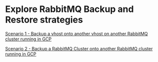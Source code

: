 # Explore RabbitMQ Backup and Restore strategies

[Scenario 1 - Backup a vhost onto another vhost on another RabbitMQ cluster running in GCP](scenario1/README.md)

[Scenario 2 - Backup a RabbitMQ Cluster onto another RabbitMQ cluster running in GCP](scenario2/README.md)
